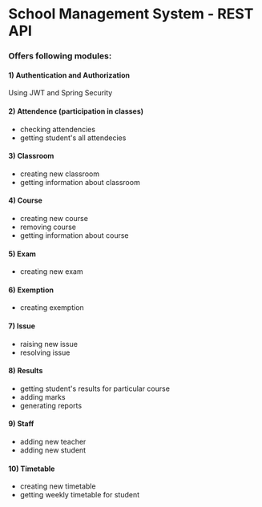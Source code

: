 <h1>School Management System - REST API</h1>

<h3>Offers following modules:</h3>

<h4>1) Authentication and Authorization</h4>

Using JWT and Spring Security

<h4>2) Attendence (participation in classes)</h4>

- checking attendencies
- getting student's all attendecies

<h4>3) Classroom</h4>

- creating new classroom
- getting information about classroom

<h4>4) Course</h4>

- creating new course
- removing course
- getting information about course

<h4>5) Exam</h4>

- creating new exam

<h4>6) Exemption</h4>

- creating exemption

<h4>7) Issue</h4>

- raising new issue
- resolving issue

<h4>8) Results</h4>

- getting student's results for particular course
- adding marks
- generating reports

<h4>9) Staff</h4>

- adding new teacher
- adding new student

<h4>10) Timetable</h4>

- creating new timetable
- getting weekly timetable for student
